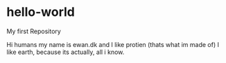 # hello-world
My first Repository 

Hi humans my name is ewan.dk and I like protien (thats what im made of)
I like earth, because its actually, all i know. 
